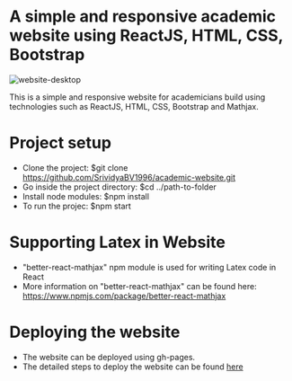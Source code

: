 # A simple and responsive academic website using ReactJS, HTML, CSS, Bootstrap
![website-desktop](https://user-images.githubusercontent.com/99643989/180634829-220fcd03-5314-4f3f-8a56-f7fa8fb74f4b.png)

This is a simple and responsive website for academicians build using technologies such as ReactJS, HTML, CSS, Bootstrap and Mathjax.

# Project setup

* Clone the project: $git clone https://github.com/SrividyaBV1996/academic-website.git
* Go inside the project directory: $cd ../path-to-folder
* Install node modules: $npm install
* To run the projec: $npm start

# Supporting Latex in Website

* "better-react-mathjax" npm module is used for writing Latex code in React
* More information on "better-react-mathjax" can be found here: <a href="https://www.npmjs.com/package/better-react-mathjax">https://www.npmjs.com/package/better-react-mathjax</a>

# Deploying the website

* The website can be deployed using gh-pages.
* The detailed steps to deploy the website can be found <a href="https://www.c-sharpcorner.com/article/how-to-deploy-react-application-on-github-pages/">here</a>
